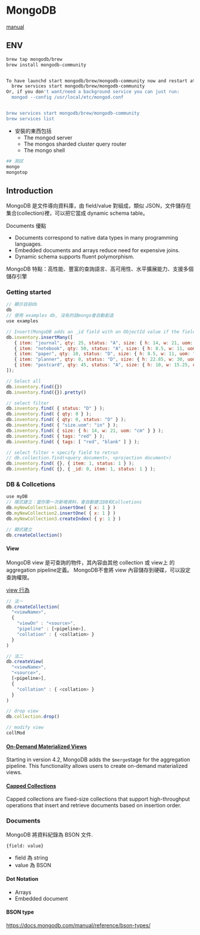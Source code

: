 # MongoDB

[manual](https://docs.mongodb.com/manual/)



## ENV

```sh
brew tap mongodb/brew
brew install mongodb-community


To have launchd start mongodb/brew/mongodb-community now and restart at login:
  brew services start mongodb/brew/mongodb-community
Or, if you don't want/need a background service you can just run:
  mongod --config /usr/local/etc/mongod.conf


brew services start mongodb/brew/mongodb-community
brew services list
```

- 安裝的東西包括
  - The mongod server
  - The mongos sharded cluster query router
  - The mongo shell

```sh
## 測試
mongo
mongotop
```

## Introduction

MongoDB 是文件導向資料庫，由 field/value 對組成，類似 JSON，文件儲存在集合(collection)裡，可以把它當成 dynamic schema table。

Documents 優點

- Documents correspond to native data types in many programming languages.
- Embedded documents and arrays reduce need for expensive joins.
- Dynamic schema supports fluent polymorphism.

MongoDB 特點：高性能、豐富的查詢語言、高可用性、水平擴展能力、支援多個儲存引擎

### Getting started

```js
// 顯示目前db 
db
// 使用 examples db, 沒有的話mongo會自動創造
use examples

// Insert(MongoDB adds an _id field with an ObjectId value if the field is not present in the document)
db.inventory.insertMany([
   { item: "journal", qty: 25, status: "A", size: { h: 14, w: 21, uom: "cm" }, tags: [ "blank", "red" ] },
   { item: "notebook", qty: 50, status: "A", size: { h: 8.5, w: 11, uom: "in" }, tags: [ "red", "blank" ] },
   { item: "paper", qty: 10, status: "D", size: { h: 8.5, w: 11, uom: "in" }, tags: [ "red", "blank", "plain" ] },
   { item: "planner", qty: 0, status: "D", size: { h: 22.85, w: 30, uom: "cm" }, tags: [ "blank", "red" ] },
   { item: "postcard", qty: 45, status: "A", size: { h: 10, w: 15.25, uom: "cm" }, tags: [ "blue" ] }
]);

// Select all
db.inventory.find({})
db.inventory.find({}).pretty()

// select filter
db.inventory.find( { status: "D" } );
db.inventory.find( { qty: 0 } );
db.inventory.find( { qty: 0, status: "D" } );
db.inventory.find( { "size.uom": "in" } );
db.inventory.find( { size: { h: 14, w: 21, uom: "cm" } } );
db.inventory.find( { tags: "red" } );
db.inventory.find( { tags: [ "red", "blank" ] } );

// select filter + specify field to retrun
// db.collection.find(<query document>, <projection document>)
db.inventory.find( {}, { item: 1, status: 1 } );
db.inventory.find( {}, { _id: 0, item: 1, status: 1 } );
```

### DB & Collcetions

```js
use myDB
// 隱式建立：當你第一次新增資料，會自動建立DB和Collcetions
db.myNewCollection1.insertOne( { x: 1 } )
db.myNewCollection2.insertOne( { x: 1 } )
db.myNewCollection3.createIndex( { y: 1 } )

// 顯式建立
db.createCollection() 
```

#### View

MongoDB view 是可查詢的物件，其內容由其他 collection 或 view上 的aggregation pipeline定義。  MongoDB不會將 view 內容儲存到硬碟，可以設定查詢權限。

[view 行為](https://docs.mongodb.com/manual/core/views/#behavior)

```js
// 法ㄧ
db.createCollection(
  "<viewName>",
  {
    "viewOn" : "<source>",
    "pipeline" : [<pipeline>],
    "collation" : { <collation> }
  }
)

// 法二
db.createView(
  "<viewName>",
  "<source>",
  [<pipeline>],
  {
    "collation" : { <collation> }
  }
)

// drop view
db.collection.drop() 

// modify view
collMod
```

#### [On-Demand Materialized Views](https://docs.mongodb.com/manual/core/materialized-views/)

Starting in version 4.2, MongoDB adds the `$merge`stage for the aggregation pipeline. This functionality allows users to create on-demand materialized views.

#### [Capped Collections](https://docs.mongodb.com/manual/core/capped-collections/)

Capped collections are fixed-size collections that support high-throughput operations that insert and retrieve documents based on insertion order. 

### Documents

MongoDB 將資料紀錄為 BSON 文件.

`{field: value}`

- field 為 string
- value 為 BSON

#### Dot Notation

- Arrays
- Embedded document

#### BSON type

https://docs.mongodb.com/manual/reference/bson-types/





